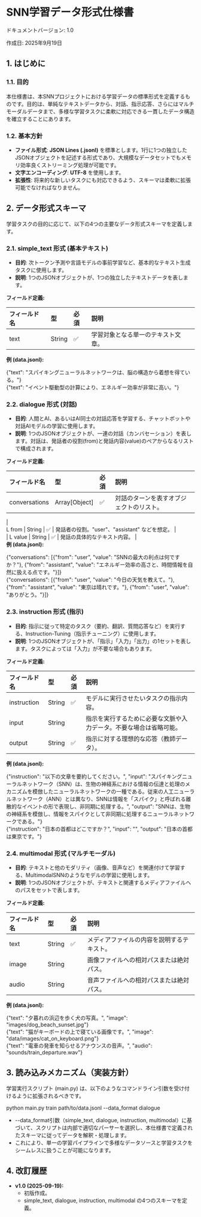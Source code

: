 # **SNN学習データ形式仕様書**

ドキュメントバージョン: 1.0

作成日: 2025年9月19日

## **1\. はじめに**

### **1.1. 目的**

本仕様書は、本SNNプロジェクトにおける学習データの標準形式を定義するものです。目的は、単純なテキストデータから、対話、指示応答、さらにはマルチモーダルデータまで、多様な学習タスクに柔軟に対応できる一貫したデータ構造を確立することにあります。

### **1.2. 基本方針**

* **ファイル形式**: **JSON Lines (.jsonl)** を標準とします。1行に1つの独立したJSONオブジェクトを記述する形式であり、大規模なデータセットでもメモリ効率良くストリーミング処理が可能です。  
* **文字エンコーディング**: **UTF-8** を使用します。  
* **拡張性**: 将来的な新しいタスクにも対応できるよう、スキーマは柔軟に拡張可能でなければなりません。

## **2\. データ形式スキーマ**

学習タスクの目的に応じて、以下の4つの主要なデータ形式スキーマを定義します。

### **2.1. simple\_text 形式 (基本テキスト)**

* **目的**: 次トークン予測や言語モデルの事前学習など、基本的なテキスト生成タスクに使用します。  
* **説明**: 1つのJSONオブジェクトが、1つの独立したテキストデータを表します。

**フィールド定義:**

| フィールド名 | 型 | 必須 | 説明 |
| :---- | :---- | :---- | :---- |
| text | String | ✅ | 学習対象となる単一のテキスト文章。 |

**例 (data.jsonl):**

{"text": "スパイキングニューラルネットワークは、脳の構造から着想を得ている。"}  
{"text": "イベント駆動型の計算により、エネルギー効率が非常に高い。"}

### **2.2. dialogue 形式 (対話)**

* **目的**: 人間とAI、あるいはAI同士の対話応答を学習する、チャットボットや対話AIモデルの学習に使用します。  
* **説明**: 1つのJSONオブジェクトが、一連の対話（カンバセーション）を表します。対話は、発話者の役割(from)と発話内容(value)のペアからなるリストで構成されます。

**フィールド定義:**

| フィールド名 | 型 | 必須 | 説明 |
| :---- | :---- | :---- | :---- |
| conversations | Array\[Object\] | ✅ | 対話のターンを表すオブジェクトのリスト。 |

|  
L from | String | ✅ | 発話者の役割。"user"、"assistant" などを想定。 |  
| L value | String | ✅ | 発話の具体的なテキスト内容。 |  
**例 (data.jsonl):**

{"conversations": \[{"from": "user", "value": "SNNの最大の利点は何ですか？"}, {"from": "assistant", "value": "エネルギー効率の高さと、時間情報を自然に扱える点です。"}\]}  
{"conversations": \[{"from": "user", "value": "今日の天気を教えて。"}, {"from": "assistant", "value": "東京は晴れです。"}, {"from": "user", "value": "ありがとう。"}\]}

### **2.3. instruction 形式 (指示)**

* **目的**: 指示に従って特定のタスク（要約、翻訳、質問応答など）を実行する、Instruction-Tuning（指示チューニング）に使用します。  
* **説明**: 1つのJSONオブジェクトが、「指示」「入力」「出力」の1セットを表します。タスクによっては「入力」が不要な場合もあります。

**フィールド定義:**

| フィールド名 | 型 | 必須 | 説明 |
| :---- | :---- | :---- | :---- |
| instruction | String | ✅ | モデルに実行させたいタスクの指示内容。 |
| input | String |  | 指示を実行するために必要な文脈や入力データ。不要な場合は省略可能。 |
| output | String | ✅ | 指示に対する理想的な応答（教師データ）。 |

**例 (data.jsonl):**

{"instruction": "以下の文章を要約してください。", "input": "スパイキングニューラルネットワーク（SNN）は、生物の神経系における情報の伝達と処理のメカニズムを模倣したニューラルネットワークの一種である。従来の人工ニューラルネットワーク（ANN）とは異なり、SNNは情報を「スパイク」と呼ばれる離散的なイベントの形で表現し、非同期に処理する。", "output": "SNNは、生物の神経系を模倣し、情報をスパイクとして非同期に処理するニューラルネットワークである。"}  
{"instruction": "日本の首都はどこですか？", "input": "", "output": "日本の首都は東京です。"}

### **2.4. multimodal 形式 (マルチモーダル)**

* **目的**: テキストと他のモダリティ（画像、音声など）を関連付けて学習する、MultimodalSNNのようなモデルの学習に使用します。  
* **説明**: 1つのJSONオブジェクトが、テキストと関連するメディアファイルへのパスをセットで表します。

**フィールド定義:**

| フィールド名 | 型 | 必須 | 説明 |
| :---- | :---- | :---- | :---- |
| text | String | ✅ | メディアファイルの内容を説明するテキスト。 |
| image | String |  | 画像ファイルへの相対パスまたは絶対パス。 |
| audio | String |  | 音声ファイルへの相対パスまたは絶対パス。 |

**例 (data.jsonl):**

{"text": "夕暮れの浜辺を歩く犬の写真。", "image": "images/dog\_beach\_sunset.jpg"}  
{"text": "猫がキーボードの上で寝ている画像です。", "image": "data/images/cat\_on\_keyboard.png"}  
{"text": "電車の発車を知らせるアナウンスの音声。", "audio": "sounds/train\_departure.wav"}

## **3\. 読み込みメカニズム（実装方針）**

学習実行スクリプト (main.py) は、以下のようなコマンドライン引数を受け付けるように拡張されるべきです。

python main.py train path/to/data.jsonl \--data\_format dialogue

* \--data\_format引数（simple\_text, dialogue, instruction, multimodal）に基づいて、スクリプトは内部で適切なパーサーを選択し、本仕様書で定義されたスキーマに従ってデータを解釈・処理します。  
* これにより、単一の学習パイプラインで多様なデータソースと学習タスクをシームレスに扱うことが可能になります。

## **4\. 改訂履歴**

* **v1.0 (2025-09-19):**  
  * 初版作成。  
  * simple\_text, dialogue, instruction, multimodal の4つのスキーマを定義。